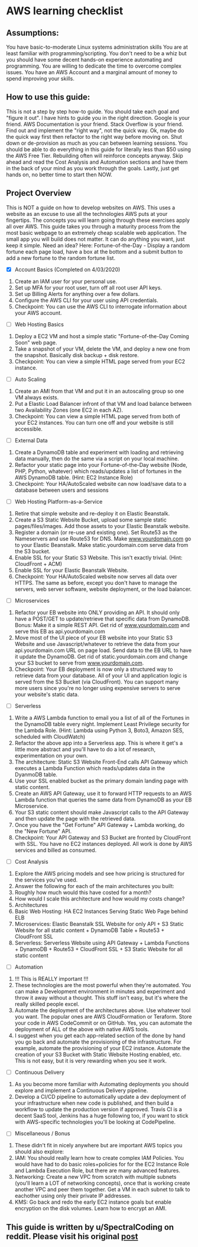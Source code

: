 # AWS learning checklist

## Assumptions:
You have basic-to-moderate Linux systems administration skills
You are at least familiar with programming/scripting. You don't need to be a whiz but you should have some decent hands-on experience automating and programming.
You are willing to dedicate the time to overcome complex issues.
You have an AWS Account and a marginal amount of money to spend improving your skills.

## How to use this guide:
This is not a step by step how-to guide.
You should take each goal and "figure it out". I have hints to guide you in the right direction.
Google is your friend. AWS Documentation is your friend. Stack Overflow is your friend.
Find out and implement the "right way", not the quick way. Ok, maybe do the quick way first then refactor to the right way before moving on.
Shut down or de-provision as much as you can between learning sessions. You should be able to do everything in this guide for literally less than $50 using the AWS Free Tier. Rebuilding often will reinforce concepts anyway.
Skip ahead and read the Cost Analysis and Automation sections and have them in the back of your mind as you work through the goals.
Lastly, just get hands on, no better time to start then NOW.

## Project Overview
This is NOT a guide on how to develop websites on AWS. This uses a website as an excuse to use all the technologies AWS puts at your fingertips. The concepts you will learn going through these exercises apply all over AWS.
This guide takes you through a maturity process from the most basic webpage to an extremely cheap scalable web application. The small app you will build does not matter. It can do anything you want, just keep it simple.
Need an idea? Here: Fortune-of-the-Day - Display a random fortune each page load, have a box at the bottom and a submit button to add a new fortune to the random fortune list.

- [x] Account Basics (Completed on 4/03/2020)
1. Create an IAM user for your personal use.
2. Set up MFA for your root user, turn off all root user API keys.
3. Set up Billing Alerts for anything over a few dollars.
4. Configure the AWS CLI for your user using API credentials.
5. Checkpoint: You can use the AWS CLI to interrogate information about your AWS account.

- [ ]  Web Hosting Basics
1. Deploy a EC2 VM and host a simple static "Fortune-of-the-Day Coming Soon" web page.
2. Take a snapshot of your VM, delete the VM, and deploy a new one from the snapshot. Basically disk backup + disk restore.
3. Checkpoint: You can view a simple HTML page served from your EC2 instance.

- [ ]  Auto Scaling
1. Create an AMI from that VM and put it in an autoscaling group so one VM always exists.
2. Put a Elastic Load Balancer infront of that VM and load balance between two Availability Zones (one EC2 in each AZ).
3. Checkpoint: You can view a simple HTML page served from both of your EC2 instances. You can turn one off and your website is still accessible.

- [ ]  External Data
1. Create a DynamoDB table and experiment with loading and retrieving data manually, then do the same via a script on your local machine.
2. Refactor your static page into your Fortune-of-the-Day website (Node, PHP, Python, whatever) which reads/updates a list of fortunes in the AWS DynamoDB table. (Hint: EC2 Instance Role)
3. Checkpoint: Your HA/AutoScaled website can now load/save data to a database between users and sessions

- [ ]  Web Hosting Platform-as-a-Service
1. Retire that simple website and re-deploy it on Elastic Beanstalk.
2. Create a S3 Static Website Bucket, upload some sample static pages/files/images. Add those assets to your Elastic Beanstalk website.
3. Register a domain (or re-use and existing one). Set Route53 as the Nameservers and use Route53 for DNS. Make www.yourdomain.com go to your Elastic Beanstalk. Make static.yourdomain.com serve data from the S3 bucket.
4. Enable SSL for your Static S3 Website. This isn't exactly trivial. (Hint: CloudFront + ACM)
5. Enable SSL for your Elastic Beanstalk Website.
6. Checkpoint: Your HA/AutoScaled website now serves all data over HTTPS. The same as before, except you don't have to manage the servers, web server software, website deployment, or the load balancer.

- [ ]  Microservices
1. Refactor your EB website into ONLY providing an API. It should only have a POST/GET to update/retrieve that specific data from DynamoDB. Bonus: Make it a simple REST API. Get rid of www.yourdomain.com and serve this EB as api.yourdomain.com
2. Move most of the UI piece of your EB website into your Static S3 Website and use Javascript/whatever to retrieve the data from your api.yourdomain.com URL on page load. Send data to the EB URL to have it update the DynamoDB. Get rid of static.yourdomain.com and change your S3 bucket to serve from www.yourdomain.com.
3. Checkpoint: Your EB deployment is now only a structured way to retrieve data from your database. All of your UI and application logic is served from the S3 Bucket (via CloudFront). You can support many more users since you're no longer using expensive servers to serve your website's static data.

- [ ] Serverless
1. Write a AWS Lambda function to email you a list of all of the Fortunes in the DynamoDB table every night. Implement Least Privilege security for the Lambda Role. (Hint: Lambda using Python 3, Boto3, Amazon SES, scheduled with CloudWatch)
2. Refactor the above app into a Serverless app. This is where it get's a little more abstract and you'll have to do a lot of research, experimentation on your own.
3. The architecture: Static S3 Website Front-End calls API Gateway which executes a Lambda Function which reads/updates data in the DyanmoDB table.
4. Use your SSL enabled bucket as the primary domain landing page with static content.
5. Create an AWS API Gateway, use it to forward HTTP requests to an AWS Lambda function that queries the same data from DynamoDB as your EB Microservice.
6. Your S3 static content should make Javascript calls to the API Gateway and then update the page with the retrieved data.
7. Once you have the "Get Fortune" API Gateway + Lambda working, do the "New Fortune" API.
8. Checkpoint: Your API Gateway and S3 Bucket are fronted by CloudFront with SSL. You have no EC2 instances deployed. All work is done by AWS services and billed as consumed.

- [ ]  Cost Analysis
1. Explore the AWS pricing models and see how pricing is structured for the services you've used.
2. Answer the following for each of the main architectures you built:
3. Roughly how much would this have costed for a month?
4. How would I scale this architecture and how would my costs change?
5. Architectures
6. Basic Web Hosting: HA EC2 Instances Serving Static Web Page behind ELB
7. Microservices: Elastic Beanstalk SSL Website for only API + S3 Static Website for all static content + DynamoDB Table + Route53 + CloudFront SSL
8. Serverless: Serverless Website using API Gateway + Lambda Functions + DynamoDB + Route53 + CloudFront SSL + S3 Static Website for all static content

- [ ]  Automation
1. !!! This is REALLY important !!!
2. These technologies are the most powerful when they're automated. You can make a Development environment in minutes and experiment and throw it away without a thought. This stuff isn't easy, but it's where the really skilled people excel.
3. Automate the deployment of the architectures above. Use whatever tool you want. The popular ones are AWS CloudFormation or Teraform. Store your code in AWS CodeCommit or on GitHub. Yes, you can automate the deployment of ALL of the above with native AWS tools.
4. I suggest when you get each app-related section of the done by hand you go back and automate the provisioning of the infrastructure. For example, automate the provisioning of your EC2 instance. Automate the creation of your S3 Bucket with Static Website Hosting enabled, etc. This is not easy, but it is very rewarding when you see it work.

- [ ]  Continuous Delivery
1. As you become more familiar with Automating deployments you should explore and implement a Continuous Delivery pipeline.
2. Develop a CI/CD pipeline to automatically update a dev deployment of your infrastructure when new code is published, and then build a workflow to update the production version if approved. Travis CI is a decent SaaS tool, Jenkins has a huge following too, if you want to stick with AWS-specific technologies you'll be looking at CodePipeline.

- [ ]  Miscellaneous / Bonus
1. These didn't fit in nicely anywhere but are important AWS topics you should also explore:
2. IAM: You should really learn how to create complex IAM Policies. You would have had to do basic roles+policies for for the EC2 Instance Role and Lambda Execution Role, but there are many advanced features.
3. Networking: Create a new VPC from scratch with multiple subnets (you'll learn a LOT of networking concepts), once that is working create another VPC and peer them together. Get a VM in each subnet to talk to eachother using only their private IP addresses.
4. KMS: Go back and redo the early EC2 instance goals but enable encryption on the disk volumes. Learn how to encrypt an AMI.

## This guide is written by u/SpectralCoding on reddit. Please visit his original [post](https://www.reddit.com/r/sysadmin/comments/8inzn5/so_you_want_to_learn_aws_aka_how_do_i_learn_to_be/)